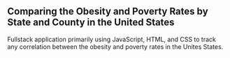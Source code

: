 ## Comparing the Obesity and Poverty Rates by State and County in the United States

Fullstack application primarily using JavaScript, HTML, and CSS to track any correlation between the obesity and poverty rates in the Unites States. 
